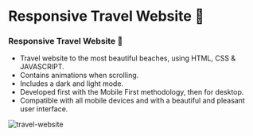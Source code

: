 # Responsive Travel Website 🌊
###  Responsive Travel Website 🌊

- Travel website to the most beautiful beaches, using HTML, CSS & JAVASCRIPT.
- Contains animations when scrolling.
- Includes a dark and light mode.
- Developed first with the Mobile First methodology, then for desktop.
- Compatible with all mobile devices and with a beautiful and pleasant user interface.


![travel-website](/images/ss.png)
